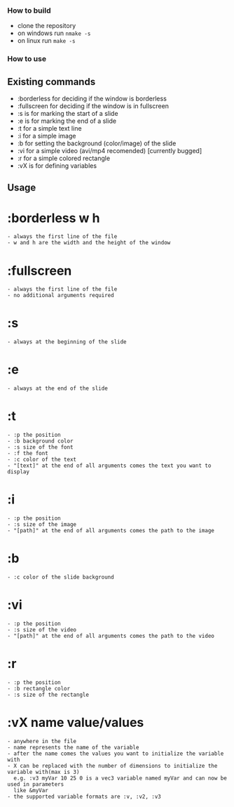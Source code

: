 ### How to build

- clone the repository
- on windows run ```nmake -s```
- on linux run ```make -s```

### How to use

## Existing commands

- :borderless for deciding if the window is borderless
- :fullscreen for deciding if the window is in fullscreen
- :s is for marking the start of a slide
- :e is for marking the end of a slide
- :t for a simple text line
- :i for a simple image
- :b for setting the background (color/image) of the slide
- :vi for a simple video (avi/mp4 recomended) [currently bugged]
- :r for a simple colored rectangle
- :vX is for defining variables


## Usage

# :borderless w h
	- always the first line of the file
	- w and h are the width and the height of the window

# :fullscreen
	- always the first line of the file
	- no additional arguments required

# :s
	- always at the beginning of the slide

# :e
	- always at the end of the slide

# :t
	- :p the position
	- :b background color
	- :s size of the font
	- :f the font
	- :c color of the text	
	- "[text]" at the end of all arguments comes the text you want to display

# :i
	- :p the position
	- :s size of the image
	- "[path]" at the end of all arguments comes the path to the image

# :b
	- :c color of the slide background	

# :vi
	- :p the position
	- :s size of the video
	- "[path]" at the end of all arguments comes the path to the video

# :r
	- :p the position
	- :b rectangle color
	- :s size of the rectangle

# :vX name value/values
	- anywhere in the file
	- name represents the name of the variable
	- after the name comes the values you want to initialize the variable with
	- X can be replaced with the number of dimensions to initialize the variable with(max is 3)
	  e.g. :v3 myVar 10 25 0 is a vec3 variable named myVar and can now be used in parameters
	  like &myVar
	- the supported variable formats are :v, :v2, :v3
